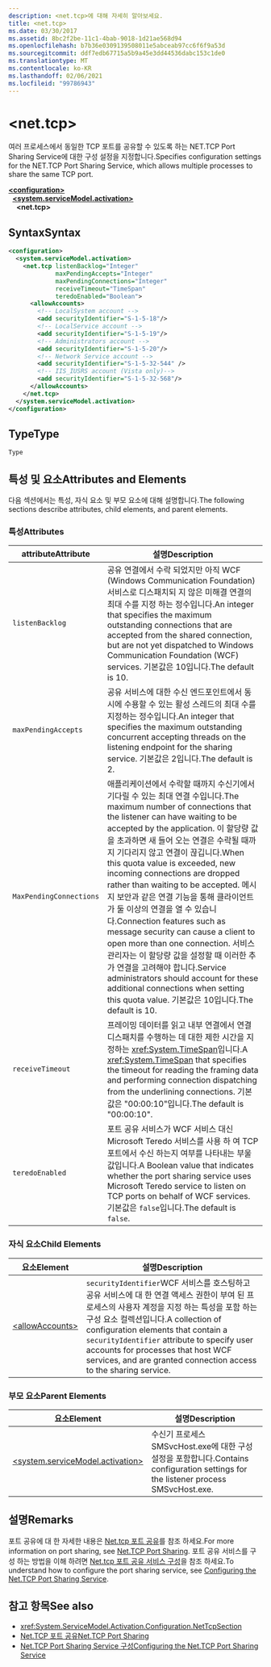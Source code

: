 ```yaml
---
description: <net.tcp>에 대해 자세히 알아보세요.
title: <net.tcp>
ms.date: 03/30/2017
ms.assetid: 8bc2f2be-11c1-4bab-9018-1d21ae568d94
ms.openlocfilehash: b7b36e0309139508011e5abceab97cc6f6f9a53d
ms.sourcegitcommit: ddf7edb67715a5b9a45e3dd44536dabc153c1de0
ms.translationtype: MT
ms.contentlocale: ko-KR
ms.lasthandoff: 02/06/2021
ms.locfileid: "99786943"
---
```

# \<net.tcp>

<span data-ttu-id="87a6e-103">여러 프로세스에서 동일한 TCP 포트를 공유할 수 있도록 하는 NET.TCP Port Sharing Service에 대한 구성 설정을 지정합니다.</span><span class="sxs-lookup"><span data-stu-id="87a6e-103">Specifies configuration settings for the NET.TCP Port Sharing Service, which allows multiple processes to share the same TCP port.</span></span>  
  
[**\<configuration>**](../configuration-element.md)\
&nbsp;&nbsp;[**\<system.serviceModel.activation>**](system-servicemodel-activation.md)\
&nbsp;&nbsp;&nbsp;&nbsp;**\<net.tcp>**  
  
## <a name="syntax"></a><span data-ttu-id="87a6e-104">Syntax</span><span class="sxs-lookup"><span data-stu-id="87a6e-104">Syntax</span></span>  
  
```xml  
<configuration>
  <system.serviceModel.activation>
    <net.tcp listenBacklog="Integer"
             maxPendingAccepts="Integer"
             maxPendingConnections="Integer"
             receiveTimeout="TimeSpan"
             teredoEnabled="Boolean">
      <allowAccounts>
        <!-- LocalSystem account -->
        <add securityIdentifier="S-1-5-18"/>
        <!-- LocalService account -->
        <add securityIdentifier="S-1-5-19"/>
        <!-- Administrators account -->
        <add securityIdentifier="S-1-5-20"/>
        <!-- Network Service account -->
        <add securityIdentifier="S-1-5-32-544" />
        <!-- IIS_IUSRS account (Vista only)-->
        <add securityIdentifier="S-1-5-32-568"/>
      </allowAccounts>
    </net.tcp>
  </system.serviceModel.activation>
</configuration>
```  
  
## <a name="type"></a><span data-ttu-id="87a6e-105">Type</span><span class="sxs-lookup"><span data-stu-id="87a6e-105">Type</span></span>  

 `Type`  
  
## <a name="attributes-and-elements"></a><span data-ttu-id="87a6e-106">특성 및 요소</span><span class="sxs-lookup"><span data-stu-id="87a6e-106">Attributes and Elements</span></span>  

 <span data-ttu-id="87a6e-107">다음 섹션에서는 특성, 자식 요소 및 부모 요소에 대해 설명합니다.</span><span class="sxs-lookup"><span data-stu-id="87a6e-107">The following sections describe attributes, child elements, and parent elements.</span></span>  
  
### <a name="attributes"></a><span data-ttu-id="87a6e-108">특성</span><span class="sxs-lookup"><span data-stu-id="87a6e-108">Attributes</span></span>  
  
|<span data-ttu-id="87a6e-109">attribute</span><span class="sxs-lookup"><span data-stu-id="87a6e-109">Attribute</span></span>|<span data-ttu-id="87a6e-110">설명</span><span class="sxs-lookup"><span data-stu-id="87a6e-110">Description</span></span>|  
|---------------|-----------------|  
|`listenBacklog`|<span data-ttu-id="87a6e-111">공유 연결에서 수락 되었지만 아직 WCF (Windows Communication Foundation) 서비스로 디스패치되 지 않은 미해결 연결의 최대 수를 지정 하는 정수입니다.</span><span class="sxs-lookup"><span data-stu-id="87a6e-111">An integer that specifies the maximum outstanding connections that are accepted from the shared connection, but are not yet dispatched to Windows Communication Foundation (WCF) services.</span></span> <span data-ttu-id="87a6e-112">기본값은 10입니다.</span><span class="sxs-lookup"><span data-stu-id="87a6e-112">The default is 10.</span></span>|  
|`maxPendingAccepts`|<span data-ttu-id="87a6e-113">공유 서비스에 대한 수신 엔드포인트에서 동시에 수용할 수 있는 활성 스레드의 최대 수를 지정하는 정수입니다.</span><span class="sxs-lookup"><span data-stu-id="87a6e-113">An integer that specifies the maximum outstanding concurrent accepting threads on the listening endpoint for the sharing service.</span></span> <span data-ttu-id="87a6e-114">기본값은 2입니다.</span><span class="sxs-lookup"><span data-stu-id="87a6e-114">The default is 2.</span></span>|  
|`MaxPendingConnections`|<span data-ttu-id="87a6e-115">애플리케이션에서 수락할 때까지 수신기에서 기다릴 수 있는 최대 연결 수입니다.</span><span class="sxs-lookup"><span data-stu-id="87a6e-115">The maximum number of connections that the listener can have waiting to be accepted by the application.</span></span> <span data-ttu-id="87a6e-116">이 할당량 값을 초과하면 새 들어 오는 연결은 수락될 때까지 기다리지 않고 연결이 끊깁니다.</span><span class="sxs-lookup"><span data-stu-id="87a6e-116">When this quota value is exceeded, new incoming connections are dropped rather than waiting to be accepted.</span></span> <span data-ttu-id="87a6e-117">메시지 보안과 같은 연결 기능을 통해 클라이언트가 둘 이상의 연결을 열 수 있습니다.</span><span class="sxs-lookup"><span data-stu-id="87a6e-117">Connection features such as message security can cause a client to open more than one connection.</span></span> <span data-ttu-id="87a6e-118">서비스 관리자는 이 할당량 값을 설정할 때 이러한 추가 연결을 고려해야 합니다.</span><span class="sxs-lookup"><span data-stu-id="87a6e-118">Service administrators should account for these additional connections when setting this quota value.</span></span> <span data-ttu-id="87a6e-119">기본값은 10입니다.</span><span class="sxs-lookup"><span data-stu-id="87a6e-119">The default is 10.</span></span>|  
|`receiveTimeout`|<span data-ttu-id="87a6e-120">프레이밍 데이터를 읽고 내부 연결에서 연결 디스패치를 수행하는 데 대한 제한 시간을 지정하는 <xref:System.TimeSpan>입니다.</span><span class="sxs-lookup"><span data-stu-id="87a6e-120">A <xref:System.TimeSpan> that specifies the timeout for reading the framing data and performing connection dispatching from the underlining connections.</span></span> <span data-ttu-id="87a6e-121">기본값은 "00:00:10"입니다.</span><span class="sxs-lookup"><span data-stu-id="87a6e-121">The default is "00:00:10".</span></span>|  
|`teredoEnabled`|<span data-ttu-id="87a6e-122">포트 공유 서비스가 WCF 서비스 대신 Microsoft Teredo 서비스를 사용 하 여 TCP 포트에서 수신 하는지 여부를 나타내는 부울 값입니다.</span><span class="sxs-lookup"><span data-stu-id="87a6e-122">A Boolean value that indicates whether the port sharing service uses Microsoft Teredo service to listen on TCP ports on behalf of WCF services.</span></span> <span data-ttu-id="87a6e-123">기본값은 `false`입니다.</span><span class="sxs-lookup"><span data-stu-id="87a6e-123">The default is `false`.</span></span>|  
  
### <a name="child-elements"></a><span data-ttu-id="87a6e-124">자식 요소</span><span class="sxs-lookup"><span data-stu-id="87a6e-124">Child Elements</span></span>  
  
|<span data-ttu-id="87a6e-125">요소</span><span class="sxs-lookup"><span data-stu-id="87a6e-125">Element</span></span>|<span data-ttu-id="87a6e-126">설명</span><span class="sxs-lookup"><span data-stu-id="87a6e-126">Description</span></span>|  
|-------------|-----------------|  
|[\<allowAccounts>](allowaccounts.md)|<span data-ttu-id="87a6e-127">`securityIdentifier`WCF 서비스를 호스팅하고 공유 서비스에 대 한 연결 액세스 권한이 부여 된 프로세스의 사용자 계정을 지정 하는 특성을 포함 하는 구성 요소 컬렉션입니다.</span><span class="sxs-lookup"><span data-stu-id="87a6e-127">A collection of configuration elements that contain a `securityIdentifier` attribute to specify user accounts for processes that host WCF services, and are granted connection access to the sharing service.</span></span>|  
  
### <a name="parent-elements"></a><span data-ttu-id="87a6e-128">부모 요소</span><span class="sxs-lookup"><span data-stu-id="87a6e-128">Parent Elements</span></span>  
  
|<span data-ttu-id="87a6e-129">요소</span><span class="sxs-lookup"><span data-stu-id="87a6e-129">Element</span></span>|<span data-ttu-id="87a6e-130">설명</span><span class="sxs-lookup"><span data-stu-id="87a6e-130">Description</span></span>|  
|-------------|-----------------|  
|[\<system.serviceModel.activation>](system-servicemodel-activation.md)|<span data-ttu-id="87a6e-131">수신기 프로세스 SMSvcHost.exe에 대한 구성 설정을 포함합니다.</span><span class="sxs-lookup"><span data-stu-id="87a6e-131">Contains configuration settings for the listener process SMSvcHost.exe.</span></span>|  
  
## <a name="remarks"></a><span data-ttu-id="87a6e-132">설명</span><span class="sxs-lookup"><span data-stu-id="87a6e-132">Remarks</span></span>  

 <span data-ttu-id="87a6e-133">포트 공유에 대 한 자세한 내용은 [Net.tcp 포트 공유](../../../wcf/feature-details/net-tcp-port-sharing.md)를 참조 하세요.</span><span class="sxs-lookup"><span data-stu-id="87a6e-133">For more information on port sharing, see [Net.TCP Port Sharing](../../../wcf/feature-details/net-tcp-port-sharing.md).</span></span> <span data-ttu-id="87a6e-134">포트 공유 서비스를 구성 하는 방법을 이해 하려면 [Net.tcp 포트 공유 서비스 구성](../../../wcf/feature-details/configuring-the-net-tcp-port-sharing-service.md)을 참조 하세요.</span><span class="sxs-lookup"><span data-stu-id="87a6e-134">To understand how to configure the port sharing service, see [Configuring the Net.TCP Port Sharing Service](../../../wcf/feature-details/configuring-the-net-tcp-port-sharing-service.md).</span></span>  
  
## <a name="see-also"></a><span data-ttu-id="87a6e-135">참고 항목</span><span class="sxs-lookup"><span data-stu-id="87a6e-135">See also</span></span>

- <xref:System.ServiceModel.Activation.Configuration.NetTcpSection>
- [<span data-ttu-id="87a6e-136">Net.TCP 포트 공유</span><span class="sxs-lookup"><span data-stu-id="87a6e-136">Net.TCP Port Sharing</span></span>](../../../wcf/feature-details/net-tcp-port-sharing.md)
- [<span data-ttu-id="87a6e-137">Net.TCP Port Sharing Service 구성</span><span class="sxs-lookup"><span data-stu-id="87a6e-137">Configuring the Net.TCP Port Sharing Service</span></span>](../../../wcf/feature-details/configuring-the-net-tcp-port-sharing-service.md)
